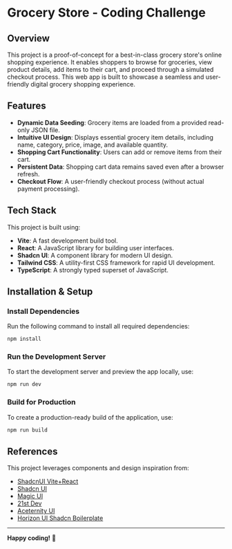 # Grocery Store - Coding Challenge

## Overview

This project is a proof-of-concept for a best-in-class grocery store's online shopping experience. It enables shoppers to browse for groceries, view product details, add items to their cart, and proceed through a simulated checkout process. This web app is built to showcase a seamless and user-friendly digital grocery shopping experience.

## Features

- **Dynamic Data Seeding**: Grocery items are loaded from a provided read-only JSON file.
- **Intuitive UI Design**: Displays essential grocery item details, including name, category, price, image, and available quantity.
- **Shopping Cart Functionality**: Users can add or remove items from their cart.
- **Persistent Data**: Shopping cart data remains saved even after a browser refresh.
- **Checkout Flow**: A user-friendly checkout process (without actual payment processing).

## Tech Stack

This project is built using:

- **Vite**: A fast development build tool.
- **React**: A JavaScript library for building user interfaces.
- **Shadcn UI**: A component library for modern UI design.
- **Tailwind CSS**: A utility-first CSS framework for rapid UI development.
- **TypeScript**: A strongly typed superset of JavaScript.

## Installation & Setup

### Install Dependencies

Run the following command to install all required dependencies:

```bash
npm install
```

### Run the Development Server

To start the development server and preview the app locally, use:

```bash
npm run dev
```

### Build for Production

To create a production-ready build of the application, use:

```bash
npm run build
```

## References

This project leverages components and design inspiration from:

- [ShadcnUI Vite+React](https://github.com/AlejandroV01/vite-shadcn-boilerplate)
- [Shadcn UI](https://ui.shadcn.com/)
- [Magic UI](https://magicui.design/)
- [21st Dev](https://21st.dev/?tab=components&sort=recommended)
- [Aceternity UI](https://ui.aceternity.com/)
- [Horizon UI Shadcn Boilerplate](https://github.com/horizon-ui/shadcn-nextjs-boilerplate)

---

**Happy coding!** 🚀
